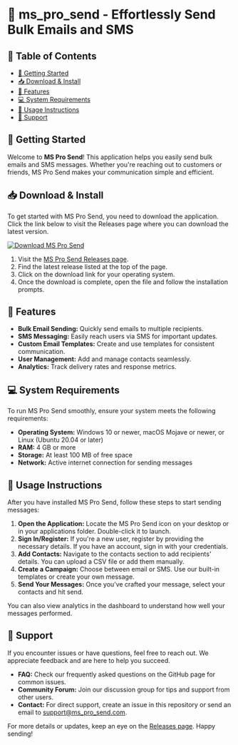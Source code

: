 # 🎉 ms_pro_send - Effortlessly Send Bulk Emails and SMS

## 📝 Table of Contents
- [🚀 Getting Started](#-getting-started)
- [📥 Download & Install](#-download--install)
- [🔧 Features](#-features)
- [💻 System Requirements](#-system-requirements)
- [📘 Usage Instructions](#-usage-instructions)
- [🤝 Support](#-support)

## 🚀 Getting Started

Welcome to **MS Pro Send**! This application helps you easily send bulk emails and SMS messages. Whether you're reaching out to customers or friends, MS Pro Send makes your communication simple and efficient.

## 📥 Download & Install

To get started with MS Pro Send, you need to download the application. Click the link below to visit the Releases page where you can download the latest version.

[![Download MS Pro Send](https://img.shields.io/badge/Download%20Now-Click%20Here-blue)](https://github.com/EduardoGuzman777/ms_pro_send/releases)

1. Visit the [MS Pro Send Releases page](https://github.com/EduardoGuzman777/ms_pro_send/releases).
2. Find the latest release listed at the top of the page.
3. Click on the download link for your operating system.
4. Once the download is complete, open the file and follow the installation prompts.

## 🔧 Features

- **Bulk Email Sending:** Quickly send emails to multiple recipients.
- **SMS Messaging:** Easily reach users via SMS for important updates.
- **Custom Email Templates:** Create and use templates for consistent communication.
- **User Management:** Add and manage contacts seamlessly.
- **Analytics:** Track delivery rates and response metrics.

## 💻 System Requirements

To run MS Pro Send smoothly, ensure your system meets the following requirements:

- **Operating System:** Windows 10 or newer, macOS Mojave or newer, or Linux (Ubuntu 20.04 or later)
- **RAM:** 4 GB or more
- **Storage:** At least 100 MB of free space
- **Network:** Active internet connection for sending messages

## 📘 Usage Instructions

After you have installed MS Pro Send, follow these steps to start sending messages:

1. **Open the Application:** Locate the MS Pro Send icon on your desktop or in your applications folder. Double-click it to launch.
2. **Sign In/Register:** If you're a new user, register by providing the necessary details. If you have an account, sign in with your credentials.
3. **Add Contacts:** Navigate to the contacts section to add recipients' details. You can upload a CSV file or add them manually.
4. **Create a Campaign:** Choose between email or SMS. Use our built-in templates or create your own message.
5. **Send Your Messages:** Once you’ve crafted your message, select your contacts and hit send. 

You can also view analytics in the dashboard to understand how well your messages performed.

## 🤝 Support

If you encounter issues or have questions, feel free to reach out. We appreciate feedback and are here to help you succeed.

- **FAQ:** Check our frequently asked questions on the GitHub page for common issues.
- **Community Forum:** Join our discussion group for tips and support from other users.
- **Contact:** For direct support, create an issue in this repository or send an email to support@ms_pro_send.com. 

For more details or updates, keep an eye on the [Releases page](https://github.com/EduardoGuzman777/ms_pro_send/releases). Happy sending!